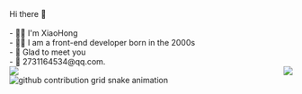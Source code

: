 <div style="display:flex;align-items:flex-end;justify-content: space-between;">
<div style="display:flex;flex-direction: column;justify-content: space-between;">
Hi there 👋<br/><br/>
- 👨‍🎓 I'm XiaoHong <br/>
- 👩‍💻 I am a front-end developer born in the 2000s<br/>
- 📍 Glad to meet you<br/>
- 📧 2731164534@qq.com.<br/>
<img align="left" src="https://github-readme-stats.vercel.app/api?username=lh-js&show_icons=true&icon_color=CE1D2D&text_color=718096&bg_color=ffffff&hide_title=true" />
</div>
<img align="right" src = "https://github-readme-stats.vercel.app/api/top-langs/?username=lh-js">
</div>
<picture>
  <source media="(prefers-color-scheme: dark)" srcset="https://raw.githubusercontent.com/lh-js/lh-js/output/github-contribution-grid-snake-dark.svg">
  <source media="(prefers-color-scheme: light)" srcset="https://raw.githubusercontent.com/lh-js/lh-js/output/github-contribution-grid-snake.svg">
  <img alt="github contribution grid snake animation" src="https://raw.githubusercontent.com/lh-js/lxfriday/lh-js/github-contribution-grid-snake.svg">
</picture>
